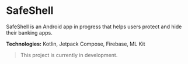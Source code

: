 # SafeShell

SafeShell is an Android app in progress that helps users protect and hide their banking apps.

**Technologies:** Kotlin, Jetpack Compose, Firebase, ML Kit

> This project is currently in development.

